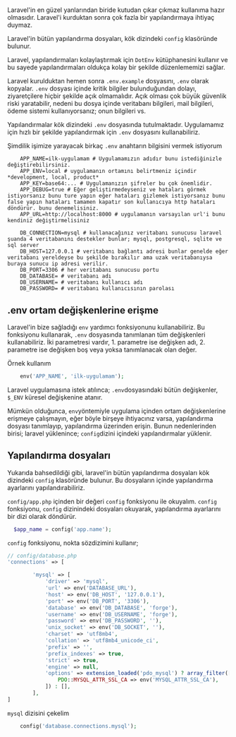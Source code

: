 #

Laravel'in en güzel yanlarından biride kutudan çıkar çıkmaz kullanıma hazır olmasıdır. Laravel'i kurduktan sonra çok fazla bir yapılandırmaya ihtiyaç duymaz.

Laravel'in bütün yapılandırma dosyaları, kök dizindeki `config` klasöründe bulunur.

Laravel, yapılandırmaları kolaylaştırmak için `DotEnv` kütüphanesini kullanır ve bu sayede yapılandırmaları oldukça kolay bir şekilde düzenlememizi sağlar.

Laravel kurulduktan hemen sonra `.env.example` dosyasını, `.env` olarak kopyalar. `.env` dosyası içinde kritik bilgiler bulunduğundan dolayı, ziyaretçilere hiçbir şekilde açık olmamalıdır. Açık olması çok büyük güvenlik riski yaratabilir, nedeni bu dosya içinde veritabanı bilgileri, mail bilgileri, ödeme sistemi kullanıyorsanız; onun bilgileri vs.

Yapılandırmalar kök dizindeki `.env` dosyasında tutulmaktadır. Uygulamamız için hızlı bir şekilde yapılandırmak için `.env` dosyasını kullanabiliriz.

Şimdilik işimize yarayacak birkaç `.env` anahtarın bilgisini vermek istiyorum

```env
    APP_NAME=ilk-uygulamam # Uygulamamızın adıdır bunu istediğinizle değiştirebilirsiniz.
    APP_ENV=local # uygulamanın ortamını belirtmeniz içindir *development, local, product*
    APP_KEY=base64:... # Uygulamanızın şifreler bu çok önemlidir.
    APP_DEBUG=true # Eğer geliştirmedeyseniz ve hataları görmek istiyorsanız bunu ture yapın eğer hataları gizlemek istiyorsanız bunu false yapın hataları tamamen kapatır son kullanıcıya http hataları döndürür. bunu denemelisiniz.
    APP_URL=http://localhost:8000 # uygulamanın varsayılan url'i bunu kendiniz değiştirmelisiniz

    DB_CONNECTION=mysql # kullanacağınız veritabanı sunucusu laravel şuanda 4 veritabanını destekler bunlar; mysql, postgresql, sqlite ve sql server
    DB_HOST=127.0.0.1 # veritabanı bağlantı adresi bunlar genelde eğer veritabanı yereldeyse bu şekilde bırakılır ama uzak veritabanıysa buraya sunucu ip adresi verilir.
    DB_PORT=3306 # her veritabanı sunucusu portu
    DB_DATABASE= # veritabanı adı
    DB_USERNAME= # veritabanı kullanıcı adı
    DB_PASSWORD= # veritabanı kullanıcısının parolası
```

## .env ortam değişkenlerine erişme

Laravel'in bize sağladığı `env` yardımcı fonksiyonunu kullanabiliriz. Bu fonksiyonu kullanarak, `.env` dosyasında tanımlanan tüm değişkenleri kullanabiliriz. İki parametresi vardır, 1. parametre ise değişken adı, 2. parametre ise değişken boş veya yoksa tanımlanacak olan değer.

Örnek kullanım

```php
    env('APP_NAME', 'ilk-uygulamam');
```

Laravel uygulamasına istek atılınca; `.env`dosyasındaki bütün değişkenler, `$_ENV` küresel değişkenine atanır.

Mümkün olduğunca, `env`yöntemiyle uygulama içinden ortam değişkenlerine erişmeye çalışmayın, eğer böyle birşeye ihtiyacınız varsa, yapılandırma dosyası tanımlayıp, yapılandırma üzerinden erişin. Bunun nedenlerinden birisi; laravel yüklenince; `config`dizini içindeki yapılandırmalar yüklenir.

## Yapılandırma dosyaları

Yukarıda bahsedildiği gibi, laravel'in bütün yapılandırma dosyaları kök dizindeki `config` klasöründe bulunur. Bu dosyaların içinde yapılandırma ayarlarını yapılandırabiliriz.

`config/app.php` içinden bir değeri `config` fonksiyonu ile okuyalım. `config` fonksiyonu, `config` dizinindeki dosyaları okuyarak, yapılandırma ayarlarını bir dizi olarak döndürür.

```php
  $app_name = config('app.name');
```

`config` fonksiyonu, nokta sözdizimini kullanır;

```php
// config/database.php
'connections' => [

        'mysql' => [
            'driver' => 'mysql',
            'url' => env('DATABASE_URL'),
            'host' => env('DB_HOST', '127.0.0.1'),
            'port' => env('DB_PORT', '3306'),
            'database' => env('DB_DATABASE', 'forge'),
            'username' => env('DB_USERNAME', 'forge'),
            'password' => env('DB_PASSWORD', ''),
            'unix_socket' => env('DB_SOCKET', ''),
            'charset' => 'utf8mb4',
            'collation' => 'utf8mb4_unicode_ci',
            'prefix' => '',
            'prefix_indexes' => true,
            'strict' => true,
            'engine' => null,
            'options' => extension_loaded('pdo_mysql') ? array_filter([
                PDO::MYSQL_ATTR_SSL_CA => env('MYSQL_ATTR_SSL_CA'),
            ]) : [],
        ],
]
```

`mysql` dizisini çekelim

```php
    config('database.connections.mysql');
```
